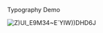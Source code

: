 Typography Demo

![Z)UI_E9M34~E`YIW))DHD6J](https://user-images.githubusercontent.com/31311826/163689047-5ee38f0d-cedc-448f-a4ad-49b8f7bde0d5.png)